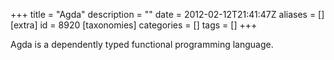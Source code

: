 +++
title = "Agda"
description = ""
date = 2012-02-12T21:41:47Z
aliases = []
[extra]
id = 8920
[taxonomies]
categories = []
tags = []
+++

Agda is a dependently typed functional programming language.
